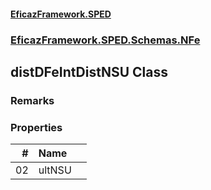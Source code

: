 #### [EficazFramework.SPED](EficazFrameworkSPED.md 'EficazFramework SPED')
### [EficazFramework.SPED.Schemas.NFe](EficazFramework.SPED.Schemas.NFe.md 'EficazFramework.SPED.Schemas.NFe')

## distDFeIntDistNSU Class

### Remarks
### Properties

| # | Name | |
| ---: | :--- | :--- |
| 02 | ultNSU |  |
